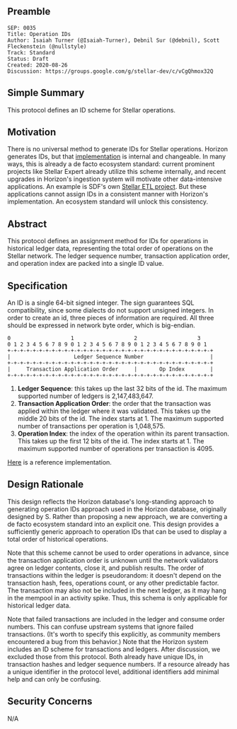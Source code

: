 ## Preamble

```
SEP: 0035
Title: Operation IDs
Author: Isaiah Turner (@Isaiah-Turner), Debnil Sur (@debnil), Scott Fleckenstein (@nullstyle)
Track: Standard
Status: Draft
Created: 2020-08-26
Discussion: https://groups.google.com/g/stellar-dev/c/vCgQhmox32Q
```

## Simple Summary
This protocol defines an ID scheme for Stellar operations.

## Motivation
There is no universal method to generate IDs for Stellar operations. Horizon generates IDs, but that [implementation](https://github.com/stellar/go/blob/master/services/horizon/internal/toid/main.go) is internal and changeable. In many ways, this is already a de facto ecosystem standard: current prominent projects like Stellar Expert already utilize this scheme internally, and recent upgrades in Horizon's ingestion system will motivate other data-intensive applications. An example is SDF's own [Stellar ETL project](https://github.com/stellar/stellar-etl). But these applications cannot assign IDs in a consistent manner with Horizon's implementation. An ecosystem standard will unlock this consistency.

## Abstract
This protocol defines an assignment method for IDs for operations in historical ledger data, representing the total order of operations on the Stellar network. The ledger sequence number, transaction application order, and operation index are packed into a single ID value.

## Specification
An ID is a single 64-bit signed integer. The sign guarantees SQL compatibility, since some dialects do not support unsigned integers.
In order to create an id, three pieces of information are required. All three should be expressed in network byte order, which is big-endian.

```
0                   1                   2                   3
0 1 2 3 4 5 6 7 8 9 0 1 2 3 4 5 6 7 8 9 0 1 2 3 4 5 6 7 8 9 0 1
+-+-+-+-+-+-+-+-+-+-+-+-+-+-+-+-+-+-+-+-+-+-+-+-+-+-+-+-+-+-+-+-+
|                    Ledger Sequence Number                     |
+-+-+-+-+-+-+-+-+-+-+-+-+-+-+-+-+-+-+-+-+-+-+-+-+-+-+-+-+-+-+-+-+
|     Transaction Application Order     |       Op Index        |
+-+-+-+-+-+-+-+-+-+-+-+-+-+-+-+-+-+-+-+-+-+-+-+-+-+-+-+-+-+-+-+-+
```

1. **Ledger Sequence**: this takes up the last 32 bits of the id. The maximum supported number of ledgers is 2,147,483,647.
2. **Transaction Application Order**: the order that the transaction was applied within the ledger where it was validated. This takes up the middle 20 bits of the id. The index starts at 1. The maximum supported number of transactions per operation is 1,048,575.
3. **Operation Index**: the index of the operation within its parent transaction. This takes up the first 12 bits of the id. The index starts at 1. The maximum supported number of operations per transaction is 4095.

[Here](https://github.com/stellar/go/blob/master/services/horizon/internal/toid/main.go) is a reference implementation.

## Design Rationale
This design reflects the Horizon database's long-standing approach to generating operation IDs approach used in the Horizon database, originally designed by S. Rather than proposing a new approach, we are converting a de facto ecosystem standard into an explicit one. This design provides a sufficiently generic approach to operation IDs that can be used to display a total order of historical operations.

Note that this scheme cannot be used to order operations in advance, since the transaction application order is unknown until the network validators agree on ledger contents, close it, and publish results. The order of transactions within the ledger is pseudorandom: it doesn't depend on the transaction hash, fees, operations count, or any other predictable factor. The transaction may also not be included in the next ledger, as it may hang in the mempool in an activity spike. Thus, this schema is only applicable for historical ledger data.

Note that failed transactions are included in the ledger and consume order numbers. This can confuse upstream systems that ignore failed transactions. (It's worth to specify this explicitly, as community members encountered a bug from this behavior.)
Note that the Horizon system includes an ID scheme for transactions and ledgers. After discussion, we excluded those from this protocol. Both already have unique IDs, in transaction hashes and ledger sequence numbers. If a resource already has a unique identifier in the protocol level, additional identifiers add minimal help and can only be confusing. 

## Security Concerns
N/A
